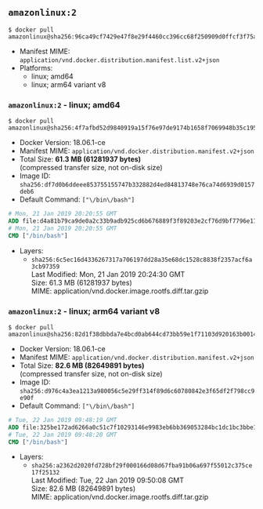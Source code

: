 ## `amazonlinux:2`

```console
$ docker pull amazonlinux@sha256:96ca49cf7429e47f8e29f4460cc396cc68f250909d0ffcf3f75a570801e1751a
```

-	Manifest MIME: `application/vnd.docker.distribution.manifest.list.v2+json`
-	Platforms:
	-	linux; amd64
	-	linux; arm64 variant v8

### `amazonlinux:2` - linux; amd64

```console
$ docker pull amazonlinux@sha256:4f7afbd52d9840919a15f76e97de9174b1658f7069948b35c195ca3e71f538b6
```

-	Docker Version: 18.06.1-ce
-	Manifest MIME: `application/vnd.docker.distribution.manifest.v2+json`
-	Total Size: **61.3 MB (61281937 bytes)**  
	(compressed transfer size, not on-disk size)
-	Image ID: `sha256:df7d0b6ddeee853755155747b332882d4ed84813748e76ca74d6939d0157deb6`
-	Default Command: `["\/bin\/bash"]`

```dockerfile
# Mon, 21 Jan 2019 20:20:55 GMT
ADD file:d4a81b79ca9de0a2c33b9adb925cd6b676889f3f89203e2cf76d9bf7796e11e0 in / 
# Mon, 21 Jan 2019 20:20:55 GMT
CMD ["/bin/bash"]
```

-	Layers:
	-	`sha256:6c5ec16d4336267317a706197dd28a35e68dc1528c8838f2357acf6a3cb97359`  
		Last Modified: Mon, 21 Jan 2019 20:24:30 GMT  
		Size: 61.3 MB (61281937 bytes)  
		MIME: application/vnd.docker.image.rootfs.diff.tar.gzip

### `amazonlinux:2` - linux; arm64 variant v8

```console
$ docker pull amazonlinux@sha256:82d1f38dbbda7e4bcd0ab644cd73bb59e1f71103d920163b00147a5b3d7a914e
```

-	Docker Version: 18.06.1-ce
-	Manifest MIME: `application/vnd.docker.distribution.manifest.v2+json`
-	Total Size: **82.6 MB (82649891 bytes)**  
	(compressed transfer size, not on-disk size)
-	Image ID: `sha256:d976c4a3ea1213a980056c5e29ff314f89d6c60780842e3f65df2f798cc9e90f`
-	Default Command: `["\/bin\/bash"]`

```dockerfile
# Tue, 22 Jan 2019 09:48:19 GMT
ADD file:325be172ad6266a0c51c7f10293146e9983eb6bb369053284bc1dc1bc3bbe169 in / 
# Tue, 22 Jan 2019 09:48:20 GMT
CMD ["/bin/bash"]
```

-	Layers:
	-	`sha256:a2362d2020fd728bf29f000166d08d67fba91b06a697f55012c375ce17f25132`  
		Last Modified: Tue, 22 Jan 2019 09:50:08 GMT  
		Size: 82.6 MB (82649891 bytes)  
		MIME: application/vnd.docker.image.rootfs.diff.tar.gzip
